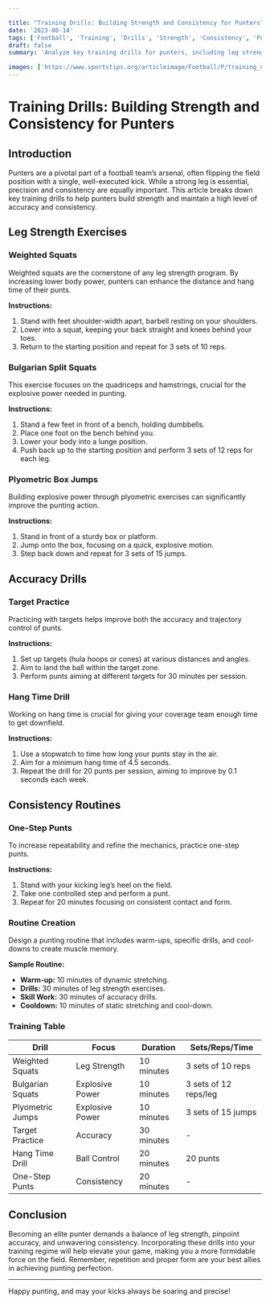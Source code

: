 ```yaml
---

title: "Training Drills: Building Strength and Consistency for Punters"
date: '2023-08-14'
tags: ['Football', 'Training', 'Drills', 'Strength', 'Consistency', 'Punters', 'Special Teams', 'Coaching', 'Player Development']
draft: false
summary: 'Analyze key training drills for punters, including leg strength exercises, accuracy drills, and consistency routines.'

images: ['https://www.sportstips.org/articleimage/Football/P/training_drills_building_strength_and_consistency_for_punters.webp']
---
```


# Training Drills: Building Strength and Consistency for Punters

## Introduction

Punters are a pivotal part of a football team’s arsenal, often flipping the field position with a single, well-executed kick. While a strong leg is essential, precision and consistency are equally important. This article breaks down key training drills to help punters build strength and maintain a high level of accuracy and consistency.

## Leg Strength Exercises

### Weighted Squats

Weighted squats are the cornerstone of any leg strength program. By increasing lower body power, punters can enhance the distance and hang time of their punts.

**Instructions:**
1. Stand with feet shoulder-width apart, barbell resting on your shoulders.
2. Lower into a squat, keeping your back straight and knees behind your toes.
3. Return to the starting position and repeat for 3 sets of 10 reps.

### Bulgarian Split Squats

This exercise focuses on the quadriceps and hamstrings, crucial for the explosive power needed in punting.

**Instructions:**
1. Stand a few feet in front of a bench, holding dumbbells.
2. Place one foot on the bench behind you.
3. Lower your body into a lunge position.
4. Push back up to the starting position and perform 3 sets of 12 reps for each leg.

### Plyometric Box Jumps

Building explosive power through plyometric exercises can significantly improve the punting action.

**Instructions:**
1. Stand in front of a sturdy box or platform.
2. Jump onto the box, focusing on a quick, explosive motion.
3. Step back down and repeat for 3 sets of 15 jumps.

## Accuracy Drills

### Target Practice

Practicing with targets helps improve both the accuracy and trajectory control of punts.

**Instructions:**
1. Set up targets (hula hoops or cones) at various distances and angles.
2. Aim to land the ball within the target zone.
3. Perform punts aiming at different targets for 30 minutes per session.

### Hang Time Drill

Working on hang time is crucial for giving your coverage team enough time to get downfield.

**Instructions:**
1. Use a stopwatch to time how long your punts stay in the air.
2. Aim for a minimum hang time of 4.5 seconds.
3. Repeat the drill for 20 punts per session, aiming to improve by 0.1 seconds each week.

## Consistency Routines

### One-Step Punts

To increase repeatability and refine the mechanics, practice one-step punts.

**Instructions:**
1. Stand with your kicking leg’s heel on the field.
2. Take one controlled step and perform a punt.
3. Repeat for 20 minutes focusing on consistent contact and form.

### Routine Creation

Design a punting routine that includes warm-ups, specific drills, and cool-downs to create muscle memory.

**Sample Routine:**
- **Warm-up:** 10 minutes of dynamic stretching.
- **Drills:** 30 minutes of leg strength exercises.
- **Skill Work:** 30 minutes of accuracy drills.
- **Cooldown:** 10 minutes of static stretching and cool-down.

### Training Table

| Drill            | Focus            | Duration   | Sets/Reps/Time         |
|------------------|------------------|------------|------------------------|
| Weighted Squats  | Leg Strength     | 10 minutes | 3 sets of 10 reps      |
| Bulgarian Squats | Explosive Power  | 10 minutes | 3 sets of 12 reps/leg  |
| Plyometric Jumps | Explosive Power  | 10 minutes | 3 sets of 15 jumps     |
| Target Practice  | Accuracy         | 30 minutes | -                      |
| Hang Time Drill  | Ball Control     | 20 minutes | 20 punts               |
| One-Step Punts   | Consistency      | 20 minutes | -                      |

## Conclusion

Becoming an elite punter demands a balance of leg strength, pinpoint accuracy, and unwavering consistency. Incorporating these drills into your training regime will help elevate your game, making you a more formidable force on the field. Remember, repetition and proper form are your best allies in achieving punting perfection.

---

Happy punting, and may your kicks always be soaring and precise!
```